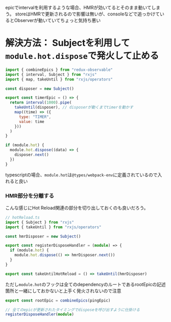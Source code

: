
epicでintervalを利用するような場合、HMRが効いてるとそのまま動いてしまう。
storeはHMRで更新されるので影響は無いが、consoleなどで追っかけているとObserverが動いていてちょっと気持ち悪い

# 解決方法： Subjectを利用して`module.hot.dispose`で発火して止める

```js
import { combineEpics } from "redux-observable"
import { interval, Subject } from "rxjs"
import { map, takeUntil } from "rxjs/operators"

const disposer = new Subject()

export const timerEpic = () => {
  return interval(1000).pipe(
    takeUntil(disposer), // disposerが動くまでtimerを動かす
    map((time) => ({
      type: "TIMER",
      value: time
    }))
  )
}

if (module.hot) {
  module.hot.dispose((data) => {
    disposer.next()
  })
}

```

typescriptの場合、`module.hot`は`@types/webpack-env`に定義されているので入れると良い

### HMR部分を分離する

こんな感じにHot Reload関連の部分を切り出しておくのも良いだろう。

```ts
// hotReload.ts
import { Subject } from "rxjs"
import { takeUntil } from "rxjs/operators"

const hmrDisposer = new Subject()

export const registerDisposeHandler = (module) => {
  if (module.hot) {
    module.hot.dispose(() => hmrDisposer.next())
  }
}

export const takeUntilHotReload = () => takeUntil(hmrDisposer)
```

ただし`module.hot`のフックは全てのdependencyのルートであるrootEpicの記述箇所と一緒にしておかないと上手く発火されないので注意

```ts
export const rootEpic = combineEpics(pingEpic)

// 全てのepicが更新されたタイミングでdisposeを呼び出すように仕掛ける
registerDisposeHandler(module)
```
